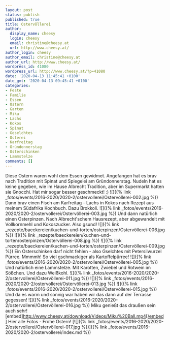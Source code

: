 ```yaml
---
layout: post
status: publish
published: true
title: Ostervöllerei
author:
  display_name: cheesy
  login: cheesy
  email: christine@cheesy.at
  url: http://www.cheesy.at/
author_login: cheesy
author_email: christine@cheesy.at
author_url: http://www.cheesy.at/
wordpress_id: 41080
wordpress_url: http://www.cheesy.at/?p=41080
date: '2020-04-13 11:45:41 +0100'
date_gmt: '2020-04-13 09:45:41 +0100'
categories:
- Feste
- Familie
- Essen
- Ostern
- Garten
- Miku
- Lachs
- Kokos
- Spinat
- Geselchtes
- Osterei
- Karfreitag
- Gründonnerstag
- Osterschinken
- Lammstelze
comments: []
---
```

Diese Ostern waren wohl dem Essen gewidmet. Angefangen hat es brav nach Tradition mit Spinat und Spiegelei am Gründonnerstag. Nudeln hat es keine gegeben, wie im Hause Albrecht Tradition, aber im Supermarkt hatten sie Gnocchi. Hat mir sogar besser geschmeckt! :)
![]({% link _fotos/events/2016-2020/2020-2/ostervollerei/Ostervöllerei-002.jpg %})
Dann brav einen Fisch am Karfreitag - Lachs in Kokos nach Rezept aus meinem Südafrika Kochbuch. Dazu Brokkoli.
![]({% link _fotos/events/2016-2020/2020-2/ostervollerei/Ostervöllerei-003.jpg %})
Und dann natürlich einen Osterpinzen. Nach Albrecht'schem Hausrezept, aber abgewandelt mit Vollkornmehl und Kokoszucker. Also gsund!
![]({% link _rezepte/baeckereien/kuchen-und-torten/osterpinzen/Ostervöllerei-006.jpg %})
![]({% link _rezepte/baeckereien/kuchen-und-torten/osterpinzen/Ostervöllerei-008.jpg %})
![]({% link _rezepte/baeckereien/kuchen-und-torten/osterpinzen/Ostervöllerei-009.jpg %})
Ein Osterschinken darf nicht fehlen - also Gselchtes mit Petersilwurzel Pürree. Mmmmh! So viel gschmackiger als Kartoffelpürree!
![]({% link _fotos/events/2016-2020/2020-2/ostervollerei/Ostervöllerei-005.jpg %})
Und natürlich eine Lammstelze. Mit Karotten, Zwiebel und Rotwein im Sößchen. Und dazu Weißkohl.
![]({% link _fotos/events/2016-2020/2020-2/ostervollerei/Ostervöllerei-011.jpg %})
![]({% link _fotos/events/2016-2020/2020-2/ostervollerei/Ostervöllerei-013.jpg %})
![]({% link _fotos/events/2016-2020/2020-2/ostervollerei/Ostervöllerei-015.jpg %})
Und da es warm und sonnig war haben wir das dann auf der Terrasse gegessen!
![]({% link _fotos/events/2016-2020/2020-2/ostervollerei/Ostervöllerei-016.jpg %})
Miku genießt das draußen sein auch sehr!
[embed]http://www.cheesy.at/download/Videos/Miku%20Ball.mp4[/embed]
Hier alle Fotos - Frohe Ostern!
[![]({% link _fotos/events/2016-2020/2020-2/ostervollerei/Ostervöllerei-017.jpg %})]({% link _fotos/events/2016-2020/2020-2/ostervollerei/index.md %})

